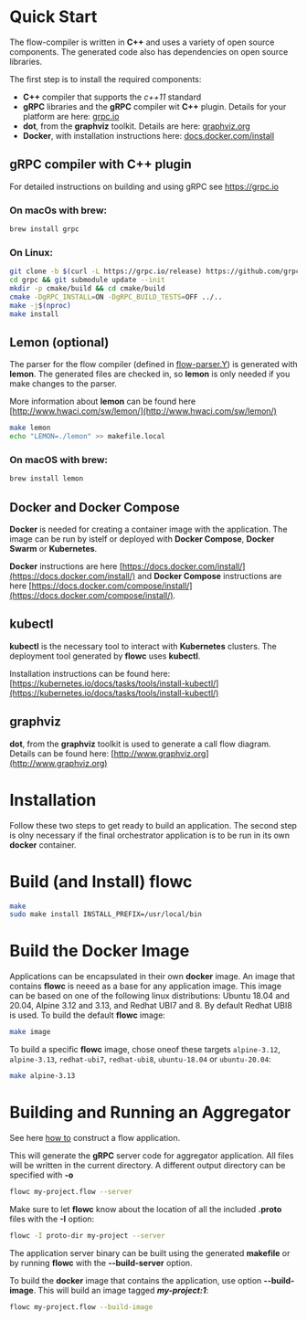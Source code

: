 # Quick Start
The flow-compiler is written in **C++** and uses a variety of open source components. The generated code also has dependencies on open source libraries. 

The first step is to install the required components:

- **C++** compiler that supports the *c++11* standard
- **gRPC** libraries and the **gRPC** compiler wit **C++** plugin. Details for your platform are here: [grpc.io](https://grpc.io/docs/languages/cpp/quickstart)
- **dot**, from the **graphviz** toolkit. Details are here: [graphviz.org](http://www.graphviz.org)
- **Docker**, with installation instructions here: [docs.docker.com/install](https://docs.docker.com/install/) 
      
      
## gRPC compiler with C++ plugin

For detailed instructions on building and using gRPC see https://grpc.io

### On macOs with brew:
```bash
brew install grpc
```

### On Linux:
```bash
git clone -b $(curl -L https://grpc.io/release) https://github.com/grpc/grpc
cd grpc && git submodule update --init 
mkdir -p cmake/build && cd cmake/build 
cmake -DgRPC_INSTALL=ON -DgRPC_BUILD_TESTS=OFF ../.. 
make -j$(nproc) 
make install 
```
## Lemon (optional)
The parser for the flow compiler (defined in [flow-parser.Y](flow-parser.Y)) is generated with **lemon**. The generated files are checked in, so **lemon** is only needed if you make changes to the parser.

More information about **lemon** can be found here [http://www.hwaci.com/sw/lemon/](http://www.hwaci.com/sw/lemon/)
```bash 
make lemon 
echo "LEMON=./lemon" >> makefile.local
```

### On macOS with brew:
```bash
brew install lemon
```


## Docker and Docker Compose
**Docker** is needed for creating a container image with the application. The image can be run by istelf or deployed with **Docker Compose**, **Docker Swarm** or **Kubernetes**.

**Docker** instructions are here [https://docs.docker.com/install/](https://docs.docker.com/install/) and **Docker Compose** instructions are here [https://docs.docker.com/compose/install/](https://docs.docker.com/compose/install/).


## kubectl
**kubectl** is the necessary tool to interact with **Kubernetes** clusters. The deployment tool generated by **flowc** uses **kubectl**. 

Installation instructions can be found here: [https://kubernetes.io/docs/tasks/tools/install-kubectl/](https://kubernetes.io/docs/tasks/tools/install-kubectl/)

## graphviz
**dot**, from the **graphviz** toolkit is used to generate a call flow diagram. Details can be found here: [http://www.graphviz.org](http://www.graphviz.org)

# Installation

Follow these two steps to get ready to build an application. The second step is olny necessary if the final orchestrator application is to be run in its own **docker** container.

# Build (and Install) flowc
```bash        
make
sudo make install INSTALL_PREFIX=/usr/local/bin 
```

# Build the Docker Image
Applications can be encapsulated in their own **docker** image. An image that contains **flowc** is neeed as a base for any application image. This image can be based on one of the following linux distributions: Ubuntu 18.04 and 20.04, Alpine 3.12 and 3.13, and Redhat UBI7 and 8. By default Redhat UBI8 is used.
To build the default **flowc** image: 
```bash
make image
```
To build a specific **flowc** image, chose oneof these targets `alpine-3.12`, `alpine-3.13`, `redhat-ubi7`, `redhat-ubi8`, `ubuntu-18.04` or `ubuntu-20.04`: 
```bash
make alpine-3.13
```

# Building and Running an Aggregator

See here [how to](../HOWTO-FLOW.md) construct a flow application.

This will generate the **gRPC** server code for aggregator application. All files will be written in the current directory.
A different output directory can be specified with **-o**
```bash
flowc my-project.flow --server
```    
Make sure to let **flowc** know about the location of all the included **.proto** files with the **-I** option:
```bash
flowc -I proto-dir my-project --server
```

The application server binary can be built using the generated **makefile** or by running **flowc** with the **--build-server** option.

To build the **docker** image that contains the application, use option **--build-image**. This will build an image tagged **_my-project:1_**:
```bash
flowc my-project.flow --build-image
```    
